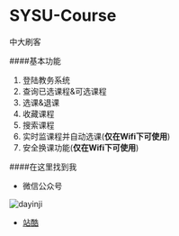 # SYSU-Course
中大刷客

####基本功能
1. 登陆教务系统
2. 查询已选课程&可选课程
3. 选课&退课
4. 收藏课程
5. 搜索课程
6. 实时监课程并自动选课(**仅在Wifi下可使用**)
7. 安全换课功能(**仅在Wifi下可使用**)

####在这里找到我
- 微信公众号

![dayinji](http://www.badprinter.com/static/image/erweima.png?v=25997)

- [站酷](http://www.zcool.com.cn/u/567056)
